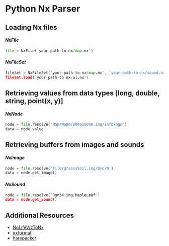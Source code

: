 # Python Nx Parser

## Loading Nx files

#### _NxFile_

``` python
file = NxFile(`your-path-to-nx/map.nx`)
```

#### _NxFileSet_

``` python
fileSet = NxFileSet(`your-path-to-nx/map.nx', `your-path-to-nx/sound.nx`)
fileSet.load(`your-path-to-nx/ui.nx')
```

## Retrieving values from data types [long, double, string, point(x, y)]

#### _NxNode_

``` python
node = file.resolve('Map/Map0/000010000.img/info/bgm')
data = node.value
```

## Retrieving buffers from images and sounds

#### _NxImage_

``` python
node = file.resolve('Tile/grassySoil.img/bsc/0')
data = node.get_image()
```

#### _NxSound_

``` python
node = file.resolve(`Bgm34.img/MapleLeaf')
data = node.get_sound()
```

## Additional Resources

- [NoLifeWzToNx](https://github.com/ryantpayton/NoLifeWzToNx)
- [nxformat](https://nxformat.github.io/)
- [harepacker](https://github.com/lastbattle/Harepacker-resurrected)

